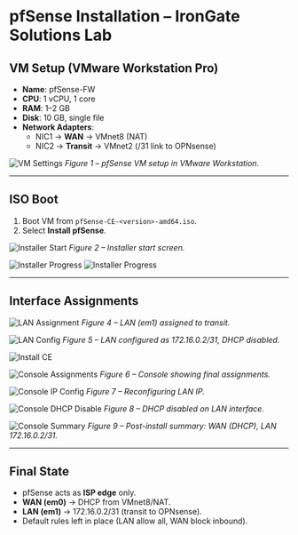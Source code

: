 # pfSense Installation – IronGate Solutions Lab

## VM Setup (VMware Workstation Pro)
- **Name**: pfSense-FW
- **CPU**: 1 vCPU, 1 core
- **RAM**: 1–2 GB
- **Disk**: 10 GB, single file
- **Network Adapters**:
  - NIC1 → **WAN** → VMnet8 (NAT)
  - NIC2 → **Transit** → VMnet2 (/31 link to OPNsense)

![VM Settings](../../assets/pfSense/vm_settings.png)
*Figure 1 – pfSense VM setup in VMware Workstation.*

---

## ISO Boot
1. Boot VM from `pfSense-CE-<version>-amd64.iso`.
2. Select **Install pfSense**.

![Installer Start](../../assets/pfSense/installer_start.png)
*Figure 2 – Installer start screen.*

![Installer Progress](../../assets/pfSense/installer_progress1.png)
![Installer Progress](../../assets/pfSense/installer_progress2.png)

---

## Interface Assignments

![LAN Assignment](../../assets/pfSense/interface_assignment.png)
*Figure 4 – LAN (em1) assigned to transit.*

![LAN Config](../../assets/pfSense/lan_assignment.png)
*Figure 5 – LAN configured as 172.16.0.2/31, DHCP disabled.*

![Install CE](../../assets/pfSense/cont_install.png)

![Console Assignments](../../assets/pfSense/console_assignments.png)
*Figure 6 – Console showing final assignments.*

![Console IP Config](../../assets/pfSense/console_ip_config.png)
*Figure 7 – Reconfiguring LAN IP.*

![Console DHCP Disable](../../assets/pfSense/console_dhcp_disable.png)
*Figure 8 – DHCP disabled on LAN interface.*

![Console Summary](../../assets/pfSense/console_summary.png)
*Figure 9 – Post-install summary: WAN (DHCP), LAN 172.16.0.2/31.*

---

## Final State
- pfSense acts as **ISP edge** only.
- **WAN (em0)** → DHCP from VMnet8/NAT.
- **LAN (em1)** → 172.16.0.2/31 (transit to OPNsense).
- Default rules left in place (LAN allow all, WAN block inbound).
